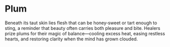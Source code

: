# Plum

Beneath its taut skin lies flesh that can be honey‑sweet or tart enough to sting, a reminder that beauty often carries both pleasure and bite. Healers prize plums for their magic of balance—cooling excess heat, easing restless hearts, and restoring clarity when the mind has grown clouded.

